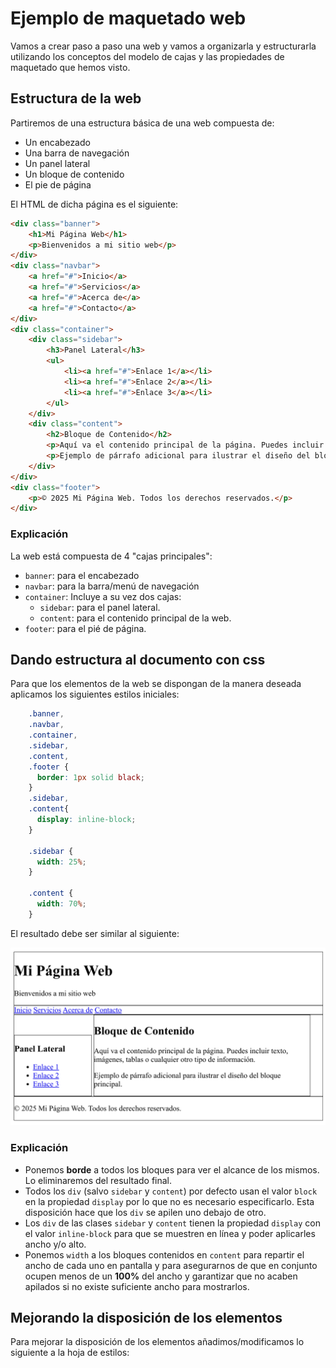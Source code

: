 # Ejemplo de maquetado web

Vamos a crear paso a paso una web y vamos a organizarla y estructurarla utilizando los conceptos del modelo de cajas y las propiedades de maquetado que hemos visto.

## Estructura de la web

Partiremos de una estructura básica de una web compuesta de:
* Un encabezado
* Una barra de navegación
* Un panel lateral
* Un bloque de contenido
* El pie de página

El HTML de dicha página es el siguiente:

```html
<div class="banner">
    <h1>Mi Página Web</h1>
    <p>Bienvenidos a mi sitio web</p>
</div>
<div class="navbar">
    <a href="#">Inicio</a>
    <a href="#">Servicios</a>
    <a href="#">Acerca de</a>
    <a href="#">Contacto</a>
</div>
<div class="container">
    <div class="sidebar">
        <h3>Panel Lateral</h3>
        <ul>
            <li><a href="#">Enlace 1</a></li>
            <li><a href="#">Enlace 2</a></li>
            <li><a href="#">Enlace 3</a></li>
        </ul>
    </div>
    <div class="content">
        <h2>Bloque de Contenido</h2>
        <p>Aquí va el contenido principal de la página. Puedes incluir texto, imágenes, tablas o cualquier otro tipo de información.</p>
        <p>Ejemplo de párrafo adicional para ilustrar el diseño del bloque principal.</p>
    </div>
</div>
<div class="footer">
    <p>© 2025 Mi Página Web. Todos los derechos reservados.</p>
</div>
```

### Explicación

La web está compuesta de 4 "cajas principales":
* `banner`: para el encabezado
* `navbar`: para la barra/menú de navegación
* `container`: Incluye a su vez dos cajas:
  * `sidebar`: para el panel lateral.
  * `content`: para el contenido principal de la web.
* `footer`: para el pié de página.

## Dando estructura al documento con css

Para que los elementos de la web se dispongan de la manera deseada aplicamos los siguientes estilos iniciales:

```css
    .banner,
    .navbar,
    .container,
    .sidebar,
    .content,
    .footer {  
      border: 1px solid black;
    }
    .sidebar,
    .content{
      display: inline-block;
    }

    .sidebar {
      width: 25%; 
    }

    .content {
      width: 70%;
    }
```
El resultado debe ser similar al siguiente:

![](imgs/ejemplo_maquetados_cajas_inicial.png)

### Explicación
* Ponemos **borde** a todos los bloques para ver el alcance de los mismos. Lo eliminaremos del resultado final.
* Todos los `div` (salvo `sidebar` y `content`) por defecto usan el valor `block` en la propiedad `display` por lo que no es necesario especificarlo. Esta disposición hace que los `div` se apilen uno debajo de otro.
* Los `div` de las clases `sidebar` y  `content` tienen la propiedad `display` con el valor `inline-block` para que se muestren en línea y poder aplicarles ancho y/o alto.
* Ponemos `width` a los bloques contenidos en `content` para repartir el ancho de cada uno en pantalla y para asegurarnos de que en conjunto ocupen menos de un **100%** del ancho y garantizar que no acaben apilados si no existe suficiente ancho para mostrarlos.

## Mejorando la disposición de los elementos

Para mejorar la disposición de los elementos añadimos/modificamos lo siguiente a la hoja de estilos:

```css
```

